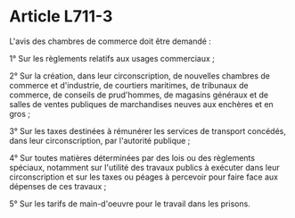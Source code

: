 # Article L711-3

L'avis des chambres de commerce doit être demandé :

1° Sur les règlements relatifs aux usages commerciaux ;

2° Sur la création, dans leur circonscription, de nouvelles chambres de commerce et d'industrie, de courtiers maritimes, de tribunaux de commerce, de conseils de prud'hommes, de magasins généraux et de salles de ventes publiques de marchandises neuves aux enchères et en gros ;

3° Sur les taxes destinées à rémunérer les services de transport concédés, dans leur circonscription, par l'autorité publique ;

4° Sur toutes matières déterminées par des lois ou des règlements spéciaux, notamment sur l'utilité des travaux publics à exécuter dans leur circonscription et sur les taxes ou péages à percevoir pour faire face aux dépenses de ces travaux ;

5° Sur les tarifs de main-d'oeuvre pour le travail dans les prisons.
